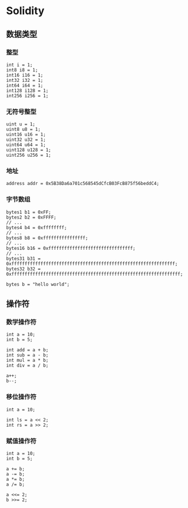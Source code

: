 # Solidity

## 数据类型
### 整型
```solidity
int i = 1;
int8 i8 = 1;
int16 i16 = 1;
int32 i32 = 1;
int64 i64 = 1;
int128 i128 = 1;
int256 i256 = 1;
```
### 无符号整型
```solidity
uint u = 1;
uint8 u8 = 1;
uint16 u16 = 1;
uint32 u32 = 1;
uint64 u64 = 1;
uint128 u128 = 1;
uint256 u256 = 1;
```
### 地址
```solidity
address addr = 0x5B38Da6a701c568545dCfcB03FcB875f56beddC4;
```
### 字节数组
```solidity
bytes1 b1 = 0xFF;
bytes2 b2 = 0xFFFF;
// ...
bytes4 b4 = 0xffffffff;
// ...
bytes8 b8 = 0xffffffffffffffff;
// ...
bytes16 b16 = 0xffffffffffffffffffffffffffffffff;
// ...
bytes31 b31 = 0xffffffffffffffffffffffffffffffffffffffffffffffffffffffffffffff;
bytes32 b32 = 0xffffffffffffffffffffffffffffffffffffffffffffffffffffffffffffffff;

bytes b = "hello world";
```
## 操作符
### 数学操作符
```solidity
int a = 10;
int b = 5;

int add = a + b;
int sub = a - b;
int mul = a * b;
int div = a / b;

a++;
b--;
```
### 移位操作符
```solidity
int a = 10;

int ls = a << 2;
int rs = a >> 2;
```
### 赋值操作符
```solidity
int a = 10;
int b = 5;

a += b;
a -= b;
a *= b;
a /= b;

a <<= 2;
b >>= 2;
```